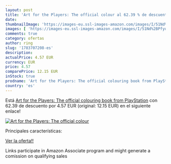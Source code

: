 ```yaml
---
layout: post
title: 'Art for the Players: The official colour al 62.39 % de descuento'
date: 
thumbnailImage: 'https://images-eu.ssl-images-amazon.com/images/I/51Nd%2BPfyuvL._SL200_.jpg'
images: [ 'https://images-eu.ssl-images-amazon.com/images/I/51Nd%2BPfyuvL._SL200_.jpg' ]
comments: true
category: ofertas
author: ring
slug: '1783707208-es'
description:
actualPrice: 4.57 EUR
currency: EUR
price: 4.57
comparePrice: 12.15 EUR
inStock: true
prodname: 'Art for the Players: The official colouring book from PlayStation'
country: 'es'
---
```


Está [Art for the Players: The official colouring book from PlayStation](https://www.amazon.es/dp/1783707208/?tag=tolees-21) con 62.39 de descuento por 4.57 EUR (original: 12.15 EUR) en el siguiente enlace!

[![Art for the Players: The official colour](https://images-eu.ssl-images-amazon.com/images/I/51Nd%2BPfyuvL._SL200_.jpg)](https://www.amazon.es/dp/1783707208/?tag=tolees-21)

Principales características:


[Ver la oferta!!](https://www.amazon.es/dp/1783707208/?tag=tolees-21)

Links participate in Amazon Associate program and might generate a comission on qualifying sales


